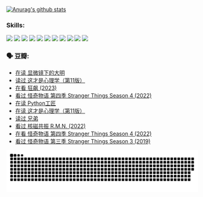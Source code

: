 
[![Anurag's github stats](https://github-readme-stats.vercel.app/api?username=w940853815)](https://github.com/anuraghazra/github-readme-stats)

### Skills:

<code><img height="32" src="https://cdn.jsdelivr.net/npm/simple-icons@v5/icons/python.svg"></code>
<code><img height="32" src="https://cdn.jsdelivr.net/npm/simple-icons@v5/icons/javascript.svg"></code>
<code><img height="32" src="https://cdn.jsdelivr.net/npm/simple-icons@v5/icons/django.svg"></code>
<code><img height="32" src="https://cdn.jsdelivr.net/npm/simple-icons@v5/icons/flask.svg"></code>
<code><img height="32" src="https://cdn.jsdelivr.net/npm/simple-icons@v5/icons/vuetify.svg"></code>
<code><img height="32" src="https://cdn.jsdelivr.net/npm/simple-icons@v5/icons/git.svg"></code>
<code><img height="32" src="https://cdn.jsdelivr.net/npm/simple-icons@v5/icons/docker.svg"></code>
<code><img height="32" src="https://cdn.jsdelivr.net/npm/simple-icons@v5/icons/postgresql.svg"></code>
<code><img height="32" src="https://cdn.jsdelivr.net/npm/simple-icons@v5/icons/elasticsearch.svg"></code>
<code><img height="32" src="https://cdn.jsdelivr.net/npm/simple-icons@v5/icons/macos.svg"></code>
<code><img height="32" src="https://cdn.jsdelivr.net/npm/simple-icons@v5/icons/linux.svg"></code>

### 🗣 豆瓣:

<!-- DOUBAN-ACTIVITIES:START -->
- [在读 显微镜下的大明](https://www.douban.com/people/136069238/status/4141443873/?_i=76096214)
- [读过 这才是心理学（第11版）](https://www.douban.com/people/136069238/status/4141443837/?_i=76096214)
- [在看 狂飙‎ (2023)](https://www.douban.com/people/136069238/status/4138126519/?_i=76096214)
- [看过 怪奇物语 第四季 Stranger Things Season 4‎ (2022)](https://www.douban.com/people/136069238/status/4137317500/?_i=76096214)
- [在读 Python工匠](https://www.douban.com/people/136069238/status/4134512399/?_i=76096214)
- [在读 这才是心理学（第11版）](https://www.douban.com/people/136069238/status/4132381532/?_i=76096214)
- [读过 兄弟](https://www.douban.com/people/136069238/status/4130695500/?_i=76096214)
- [看过 核磁共振 R.M.N.‎ (2022)](https://www.douban.com/people/136069238/status/4129280068/?_i=76096214)
- [在看 怪奇物语 第四季 Stranger Things Season 4‎ (2022)](https://www.douban.com/people/136069238/status/4128731025/?_i=76096214)
- [看过 怪奇物语 第三季 Stranger Things Season 3‎ (2019)](https://www.douban.com/people/136069238/status/4128137084/?_i=76096214)
<!-- DOUBAN-ACTIVITIES:END -->


![Snake animation](https://raw.githubusercontent.com/w940853815/w940853815/output/github-contribution-grid-snake.svg)

<!--
**w940853815/w940853815** is a ✨ _special_ ✨ repository because its `README.md` (this file) appears on your GitHub profile.

Here are some ideas to get you started:

- 🔭 I’m currently working on ...
- 🌱 I’m currently learning ...
- 👯 I’m looking to collaborate on ...
- 🤔 I’m looking for help with ...
- 💬 Ask me about ...
- 📫 How to reach me: ...
- 😄 Pronouns: ...
- ⚡ Fun fact: ...
-->
